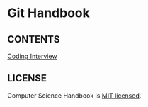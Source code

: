 # Git Handbook

## CONTENTS 
[Coding Interview](./ResourcesForStudents/CodingInterview.md)

## LICENSE

Computer Science Handbook is [MIT licensed](./LICENSE).